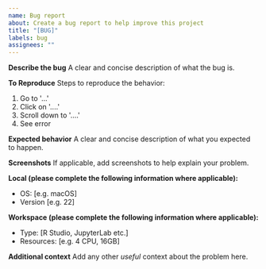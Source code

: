 ```yaml
---
name: Bug report
about: Create a bug report to help improve this project
title: "[BUG]"
labels: bug
assignees: ""
---
```


**Describe the bug**
A clear and concise description of what the bug is.

**To Reproduce**
Steps to reproduce the behavior:

1. Go to '...'
2. Click on '....'
3. Scroll down to '....'
4. See error

**Expected behavior**
A clear and concise description of what you expected to happen.

**Screenshots**
If applicable, add screenshots to help explain your problem.

**Local (please complete the following information where applicable):**

-   OS: [e.g. macOS]
-   Version [e.g. 22]

**Workspace (please complete the following information where applicable):**

-   Type: [R Studio, JupyterLab etc.]
-   Resources: [e.g. 4 CPU, 16GB]

**Additional context**
Add any other _useful_ context about the problem here.
